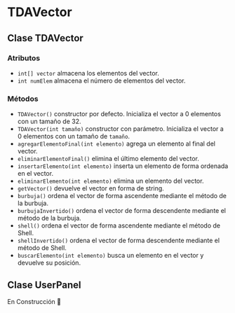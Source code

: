 # TDAVector

## Clase TDAVector
### Atributos
* `int[] vector` almacena los elementos del vector.
* `int numElem` almacena el número de elementos del vector.

### Métodos
* `TDAVector()` constructor por defecto. Inicializa el vector a 0 elementos con un tamaño de 32.
* `TDAVector(int tamaño)` constructor con parámetro. Inicializa el vector a 0 elementos con un tamaño de `tamaño`.
* `agregarElementoFinal(int elemento)` agrega un elemento al final del vector.
* `eliminarElementoFinal()` elimina el último elemento del vector.
* `insertarElemento(int elemento)` inserta un elemento de forma ordenada en el vector.
* `eliminarElemento(int elemento)` elimina un elemento del vector.
* `getVector()` devuelve el vector en forma de string.
* `burbuja()` ordena el vector de forma ascendente mediante el método de la burbuja.
* `burbujaInvertido()` ordena el vector de forma descendente mediante el método de la burbuja.
* `shell()` ordena el vector de forma ascendente mediante el método de Shell.
* `shellInvertido()` ordena el vector de forma descendente mediante el método de Shell.
* `buscarElemento(int elemento)` busca un elemento en el vector y devuelve su posición.

## Clase UserPanel

En Construcción 🚧